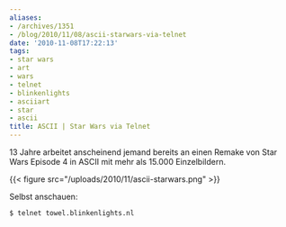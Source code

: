 ```yaml
---
aliases:
- /archives/1351
- /blog/2010/11/08/ascii-starwars-via-telnet
date: '2010-11-08T17:22:13'
tags:
- star wars
- art
- wars
- telnet
- blinkenlights
- asciiart
- star
- ascii
title: ASCII | Star Wars via Telnet
---
```


13 Jahre arbeitet anscheinend jemand bereits an einen Remake von Star Wars
Episode 4 in ASCII mit mehr als 15.000 Einzelbildern.

{{< figure src="/uploads/2010/11/ascii-starwars.png" >}}

Selbst anschauen:

```
$ telnet towel.blinkenlights.nl
```
